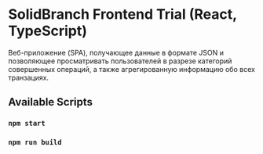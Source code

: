 # SolidBranch Frontend Trial (React, TypeScript)

Веб-приложение (SPA), получающее данные в формате JSON и позволяющее просматривать пользователей в разрезе категорий совершенных операций, а также агрегированную информацию обо всех транзациях.

## Available Scripts

### `npm start`

### `npm run build`

